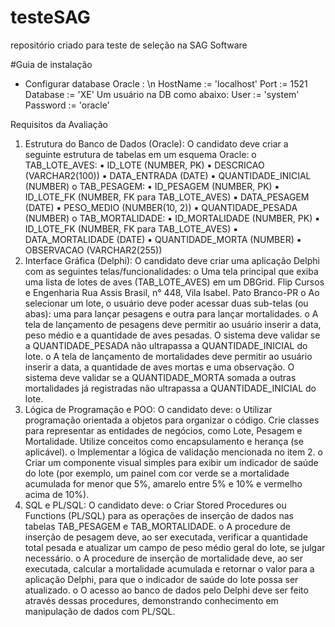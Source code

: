 # testeSAG
repositório criado para teste de seleção na SAG Software

#Guia de instalação
- Configurar database Oracle : \n
HostName := 'localhost'
Port := 1521
Database := 'XE'
Um usuário na DB como abaixo:
User := 'system'
Password := 'oracle'


Requisitos da Avaliação
1. Estrutura do Banco de Dados (Oracle): O candidato deve criar a seguinte estrutura
de tabelas em um esquema Oracle:
o
TAB_LOTE_AVES:
▪
ID_LOTE (NUMBER, PK)
▪
DESCRICAO (VARCHAR2(100))
▪
DATA_ENTRADA (DATE)
▪
QUANTIDADE_INICIAL (NUMBER)
o
TAB_PESAGEM:
▪
ID_PESAGEM (NUMBER, PK)
▪
ID_LOTE_FK (NUMBER, FK para TAB_LOTE_AVES)
▪
DATA_PESAGEM (DATE)
▪
PESO_MEDIO (NUMBER(10, 2))
▪
QUANTIDADE_PESADA (NUMBER)
o
TAB_MORTALIDADE:
▪
ID_MORTALIDADE (NUMBER, PK)
▪
ID_LOTE_FK (NUMBER, FK para TAB_LOTE_AVES)
▪
DATA_MORTALIDADE (DATE)
▪
QUANTIDADE_MORTA (NUMBER)
▪
OBSERVACAO (VARCHAR2(255))
2. Interface Gráfica (Delphi): O candidato deve criar uma aplicação Delphi com as
seguintes telas/funcionalidades:
o
Uma tela principal que exiba uma lista de lotes de aves (TAB_LOTE_AVES)
em um DBGrid.
Flip Cursos e Engenharia
Rua Assis Brasil, n° 448, Vila Isabel. Pato Branco-PR
o
Ao selecionar um lote, o usuário deve poder acessar duas sub-telas (ou
abas): uma para lançar pesagens e outra para lançar mortalidades.
o
A tela de lançamento de pesagens deve permitir ao usuário inserir a data,
peso médio e a quantidade de aves pesadas. O sistema deve validar se a
QUANTIDADE_PESADA não ultrapassa a QUANTIDADE_INICIAL do lote.
o
A tela de lançamento de mortalidades deve permitir ao usuário inserir a
data, a quantidade de aves mortas e uma observação. O sistema deve
validar se a QUANTIDADE_MORTA somada a outras mortalidades já
registradas não ultrapassa a QUANTIDADE_INICIAL do lote.
3. Lógica de Programação e POO: O candidato deve:
o
Utilizar programação orientada a objetos para organizar o código. Crie
classes para representar as entidades de negócios, como Lote, Pesagem e
Mortalidade. Utilize conceitos como encapsulamento e herança (se
aplicável).
o
Implementar a lógica de validação mencionada no item 2.
o
Criar um componente visual simples para exibir um indicador de saúde do
lote (por exemplo, um painel com cor verde se a mortalidade acumulada for
menor que 5%, amarelo entre 5% e 10% e vermelho acima de 10%).
4. SQL e PL/SQL: O candidato deve:
o
Criar Stored Procedures ou Functions (PL/SQL) para as operações de
inserção de dados nas tabelas TAB_PESAGEM e TAB_MORTALIDADE.
o
A procedure de inserção de pesagem deve, ao ser executada, verificar a
quantidade total pesada e atualizar um campo de peso médio geral do lote,
se julgar necessário.
o
A procedure de inserção de mortalidade deve, ao ser executada, calcular a
mortalidade acumulada e retornar o valor para a aplicação Delphi, para
que o indicador de saúde do lote possa ser atualizado.
o
O acesso ao banco de dados pelo Delphi deve ser feito através dessas
procedures, demonstrando conhecimento em manipulação de dados com
PL/SQL.
